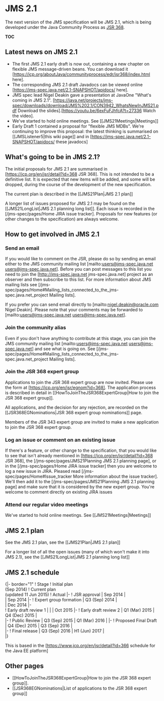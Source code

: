 # JMS 2.1

The next version of the JMS specification will be JMS 2.1, which is being developed under the Java Community Process as [JSR 368](https://jcp.org/en/jsr/detail?id=368).  

__TOC__

## Latest news on JMS 2.1 

* The first JMS 2.1 early draft  is now out, containing a new chapter on flexible JMS message-driven beans. You can download it [https://jcp.org/aboutJava/communityprocess/edr/jsr368/index.html here].
* The corresponding JMS 2.1 draft Javadocs can be viewed online [https://jms-spec.java.net/2.1-SNAPSHOT/apidocs/ here].
* JMS spec lead Nigel Deakin gave a presentation at JavaOne "What's coming in JMS 2.1". [https://java.net/projects/jms-spec/downloads/download/JMS%202.1/CON3942_WhatsNewInJMS21.pdf Download the slides].[https://youtu.be/6exFuFJhfcA?t=27336 Watch the video].
* We've started to hold online meetings. See [[JMS21Meetings|Meetings]]
* Early Draft 1 contained a proposal for "flexible JMS MDBs". We're continuing to improve this proposal: the latest thinking is summarised on [[JMSListener5|this wiki page]] and in [https://jms-spec.java.net/2.1-SNAPSHOT/apidocs/ these javadocs]

## What's going to be in JMS 2.1? 

The initial proposals for JMS 2.1 are summarised in [https://jcp.org/en/jsr/detail?id=368 JSR 368]. This is not intended to be a definitive list. It is expected that new items will be added, and some will be dropped, during the course of the development of the new specification.

The current plan is described in the [[JMS21Plan|JMS 2.1 plan]]

A longer list of issues proposed for JMS 2.1 may be found on the [[JMS21LongList|JMS 2.1 planning long list]]. Each issue is recorded in the [/jms-spec/pages/Home JIRA issue tracker]. Proposals for new features (or other changes to the specification) are always welcome. 

## How to get involved in JMS 2.1 

### Send an email

If you would like to comment on the JSR, please do so by sending an email either to the JMS community mailing list [mailto:users@jms-spec.java.net users@jms-spec.java.net]. Before you can post messages to this list you need to join the [http://jms-spec.java.net jms-spec.java.net] project as an observer and then subscribe to this list. For more information about JMS mailing lists see [/jms-spec/pages/Home#Mailing_lists_connected_to_the_jms-spec.java.net_project Mailing lists]. 

If you prefer you can send email directly to  [mailto:nigel.deakin@oracle.com Nigel Deakin]. Please note that your comments may be forwarded to  [mailto:users@jms-spec.java.net users@jms-spec.java.net].

### Join the community alias

Even if you don't have anything to contribute at this stage, you can join the JMS community mailing list [mailto:users@jms-spec.java.net users@jms-spec.java.net] and see what is going on.  See [/jms-spec/pages/Home#Mailing_lists_connected_to_the_jms-spec.java.net_project Mailing lists]. 

### Join the JSR 368 expert group 

Applications to join the JSR 368 expert group are now invited. Please use the form at [https://jcp.org/en/jsr/egnom?id=368].  The application process is described in detail in [[HowToJoinTheJSR368ExpertGroup|How to join the JSR 368 expert group]].

All applications, and the decision for any rejection, are recorded on the [[JSR368EGNominations|JSR 368 expert group nominations]] page. 

Members of the JSR 343 expert group are invited to make a new application to join the JSR 368 expert group. 

### Log an issue or comment on an existing issue

If there's a feature, or other change to the specification, that you would like to see that isn't already mentioned in [https://jcp.org/en/jsr/detail?id=368 JSR 368], the [/jms-spec/pages/JMS21Planning JMS 2.1 planning page], or in the [/jms-spec/pages/Home JIRA issue tracker] then you are welcome to log a new issue in JIRA.  Pleased read  [/jms-spec/pages/Home#Issue_tracker More information about the issue tracker]. We'll then add it to the [/jms-spec/pages/JMS21Planning JMS 2.1 planning page] and make sure that it is considered by the new expert group. You're welcome to comment directly on existing JIRA issues 

### Attend our regular video meetings

We've started to hold online meetings. See [[JMS21Meetings|Meetings]]

##  JMS 2.1 plan

See the JMS 2.1 plan, see the [[JMS21Plan|JMS 2.1 plan]]

For a longer list of all the open issues (many of which won't make it into JMS 2.1), see the [[JMS21LongList|JMS 2.1 planning long list]]

##  JMS 2.1 schedule

{|- border="1"
! Stage
! Initial plan<br/>(Sep 2014)
! Current plan<br/> (updated  11 Jun 2015)
! Actual
|- 
! JSR approval
| Sep 2014
|  
| Sep 2014
|-
! Expert group formation
| Q3 (Sep) 2014
|  
| Dec 2014
|-   
! Early draft review 1
| 
| 
|  Oct 2015
|-
! Early draft review 2
| Q1 (Mar) 2015
| Q4 (Dec) 2015
|  
|-
! Public Review
| Q3 (Sep) 2015
| Q1 (Mar) 2016
| 
|-
! Proposed Final Draft  
| Q4 (Dec) 2015
| Q3 (Sep) 2016
|  
|-
! Final release
| Q3 (Sep) 2016
| H1 (Jun) 2017
|  
|}

This is based in the [https://www.jcp.org/en/jsr/detail?id=366 schedule for the Java EE platform]

## Other pages

* [[HowToJoinTheJSR368ExpertGroup|How to join the JSR 368 expert group]].
* [[JSR368EGNominations|List of applications to the JSR 368 expert group]]
